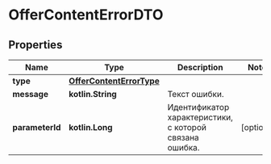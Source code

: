 
# OfferContentErrorDTO

## Properties
| Name | Type | Description | Notes |
| ------------ | ------------- | ------------- | ------------- |
| **type** | [**OfferContentErrorType**](OfferContentErrorType.md) |  |  |
| **message** | **kotlin.String** | Текст ошибки. |  |
| **parameterId** | **kotlin.Long** | Идентификатор характеристики, с которой связана ошибка. |  [optional] |



